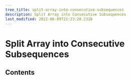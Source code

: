 ```yaml
---
tree_title: split-array-into-consecutive-subsequences
description: Split Array into Consecutive Subsequences
last_modified: 2022-06-09T21:23:28.2328
---
```


# Split Array into Consecutive Subsequences

## Contents
